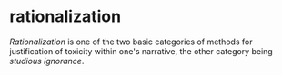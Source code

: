 rationalization
=====

*Rationalization* is one of the two basic categories of methods for justification of toxicity within one's narrative, the other category being *studious ignorance*. 
